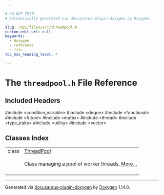 ```yaml
---

# DO NOT EDIT!
# Automatically generated via docusaurus-plugin-doxygen by Doxygen.

slug: /api/files/src/threadpool-h
custom_edit_url: null
keywords:
  - doxygen
  - reference
  - file
toc_max_heading_level: 4

---
```


<div class="doxyPage">

# The `threadpool.h` File Reference



## Included Headers

<div class="doxyIncludesList">#include &lt;condition_variable&gt;
#include &lt;deque&gt;
#include &lt;functional&gt;
#include &lt;future&gt;
#include &lt;mutex&gt;
#include &lt;thread&gt;
#include &lt;type_traits&gt;
#include &lt;utility&gt;
#include &lt;vector&gt;
</div>

## Classes Index

<table class="doxyMembersIndex">

<tr class="doxyMemberIndexItem">
<td class="doxyMemberIndexItemType" align="left" valign="top">class</td>
<td class="doxyMemberIndexItemName" align="left" valign="top"><a href="/web-doxygen/docs/api/classes/threadpool">ThreadPool</a></td>
</tr>
<tr class="doxyMemberIndexDescription">
<td class="doxyMemberIndexDescriptionLeft"></td>
<td class="doxyMemberIndexDescriptionRight">
<p>Class managing a pool of worker threads. <a href="/web-doxygen/docs/api/classes/threadpool/#details">More...</a></p>
</td>
</tr>
<tr class="doxyMemberIndexSeparator">
<td class="doxyMemberIndexSeparator" colspan="2"></td>
</tr>

</table>


<hr/>

<p class="doxyGeneratedBy">Generated via <a href="https://github.com/xpack/docusaurus-plugin-doxygen">docusaurus-plugin-doxygen</a> by <a href="https://www.doxygen.nl">Doxygen</a> 1.14.0.</p>

</div>
